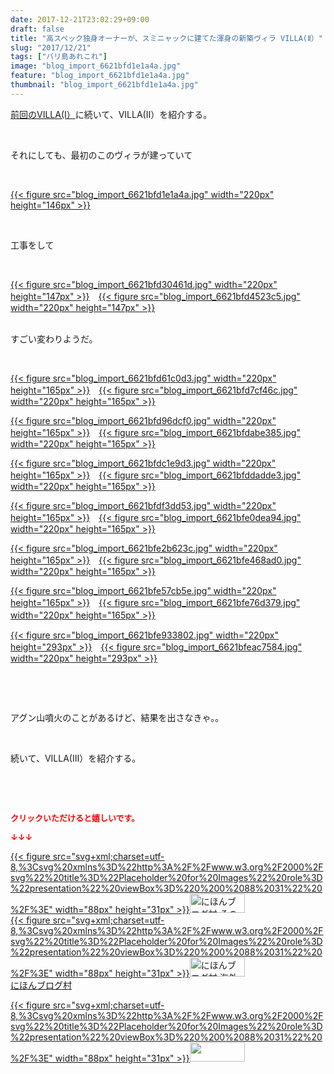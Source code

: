 ```yaml
---
date: 2017-12-21T23:02:29+09:00
draft: false
title: "高スペック独身オーナーが、スミニャックに建てた渾身の新築ヴィラ VILLA(Ⅱ）"
slug: "2017/12/21"
tags: ["バリ島あれこれ"]
image: "blog_import_6621bfd1e1a4a.jpg"
feature: "blog_import_6621bfd1e1a4a.jpg"
thumbnail: "blog_import_6621bfd1e1a4a.jpg"
---
```

<p><a href="https://ameblo.jp/baliclub/entry-12338154600.html" target="_blank">前回のVILLA(Ⅰ）</a>に続いて、VILLA(Ⅱ）を紹介する。</p><p> </p><p>それにしても、最初のこのヴィラが建っていて</p><p> </p><p><a href="blog_import_6621bfd1e1a4a.jpg">{{< figure src="blog_import_6621bfd1e1a4a.jpg" width="220px" height="146px" >}}</a></p><p> </p><p>工事をして</p><p> </p><p><a href="blog_import_6621bfd30461d.jpg">{{< figure src="blog_import_6621bfd30461d.jpg" width="220px" height="147px" >}}</a>　<a href="blog_import_6621bfd4523c5.jpg">{{< figure src="blog_import_6621bfd4523c5.jpg" width="220px" height="147px" >}}</a></p><p><br/>すごい変わりようだ。</p><p> </p><p><a href="blog_import_6621bfd61c0d3.jpg">{{< figure src="blog_import_6621bfd61c0d3.jpg" width="220px" height="165px" >}}</a>　<a href="blog_import_6621bfd7cf46c.jpg">{{< figure src="blog_import_6621bfd7cf46c.jpg" width="220px" height="165px" >}}</a></p><p><a href="blog_import_6621bfd96dcf0.jpg">{{< figure src="blog_import_6621bfd96dcf0.jpg" width="220px" height="165px" >}}</a>　<a href="blog_import_6621bfdabe385.jpg">{{< figure src="blog_import_6621bfdabe385.jpg" width="220px" height="165px" >}}</a></p><p><a href="blog_import_6621bfdc1e9d3.jpg">{{< figure src="blog_import_6621bfdc1e9d3.jpg" width="220px" height="165px" >}}</a>　<a href="blog_import_6621bfddadde3.jpg">{{< figure src="blog_import_6621bfddadde3.jpg" width="220px" height="165px" >}}</a></p><p><a href="blog_import_6621bfdf3dd53.jpg">{{< figure src="blog_import_6621bfdf3dd53.jpg" width="220px" height="165px" >}}</a>　<a href="blog_import_6621bfe0dea94.jpg">{{< figure src="blog_import_6621bfe0dea94.jpg" width="220px" height="165px" >}}</a></p><p><a href="blog_import_6621bfe2b623c.jpg">{{< figure src="blog_import_6621bfe2b623c.jpg" width="220px" height="165px" >}}</a>　<a href="blog_import_6621bfe468ad0.jpg">{{< figure src="blog_import_6621bfe468ad0.jpg" width="220px" height="165px" >}}</a></p><p><a href="blog_import_6621bfe57cb5e.jpg">{{< figure src="blog_import_6621bfe57cb5e.jpg" width="220px" height="165px" >}}</a>　<a href="blog_import_6621bfe76d379.jpg">{{< figure src="blog_import_6621bfe76d379.jpg" width="220px" height="165px" >}}</a>　</p><p><a href="blog_import_6621bfe933802.jpg">{{< figure src="blog_import_6621bfe933802.jpg" width="220px" height="293px" >}}</a>　<a href="blog_import_6621bfeac7584.jpg">{{< figure src="blog_import_6621bfeac7584.jpg" width="220px" height="293px" >}}</a></p><p> </p><p> </p><p>アグン山噴火のことがあるけど、結果を出さなきゃ。。</p><p> </p><p>続いて、VILLA(Ⅲ）を紹介する。</p><p> </p><p> </p><p><font color="#ff0000" size="2"><strong>クリックいただけると嬉しいです。</strong></font></p><p><font color="#ff0000" size="2"><strong>↓↓↓</strong></font></p><p><a href="ranking.html?p_cid=01260127" id="&amp;blogmura_banner" target="_blank">{{< figure src="svg+xml;charset=utf-8,%3Csvg%20xmlns%3D%22http%3A%2F%2Fwww.w3.org%2F2000%2Fsvg%22%20title%3D%22Placeholder%20for%20Images%22%20role%3D%22presentation%22%20viewBox%3D%220%200%2088%2031%22%20%2F%3E" width="88px" height="31px" >}}<noscript><img alt="にほんブログ村 その他生活ブログ 不動産投資へ" border="0" height="31" src="https://img-proxy.blog-video.jp/images?url=http%3A%2F%2Flife.blogmura.com%2Fhudousantoushi%2Fimg%2Fhudousantoushi88_31.gif" width="88"></noscript></a><br/><a href="ranking.html?p_cid=01260127" target="_blank">{{< figure src="svg+xml;charset=utf-8,%3Csvg%20xmlns%3D%22http%3A%2F%2Fwww.w3.org%2F2000%2Fsvg%22%20title%3D%22Placeholder%20for%20Images%22%20role%3D%22presentation%22%20viewBox%3D%220%200%2088%2031%22%20%2F%3E" width="88px" height="31px" >}}<noscript><img alt="にほんブログ村 海外生活ブログ バリ島情報へ" border="0" height="31" src="https://img-proxy.blog-video.jp/images?url=http%3A%2F%2Foverseas.blogmura.com%2Fbali%2Fimg%2Fbali88_31.gif" width="88"></noscript></a><br/><a href="ranking.html?p_cid=01260127" target="_blank">にほんブログ村</a></p><p><a href="link.php?1804582" title="人気ブログランキングへ">{{< figure src="svg+xml;charset=utf-8,%3Csvg%20xmlns%3D%22http%3A%2F%2Fwww.w3.org%2F2000%2Fsvg%22%20title%3D%22Placeholder%20for%20Images%22%20role%3D%22presentation%22%20viewBox%3D%220%200%2088%2031%22%20%2F%3E" width="88px" height="31px" >}}<noscript><img border="0" height="31" src="https://blog.with2.net/img/banner/banner_22.gif" width="88"></noscript></a></p>

